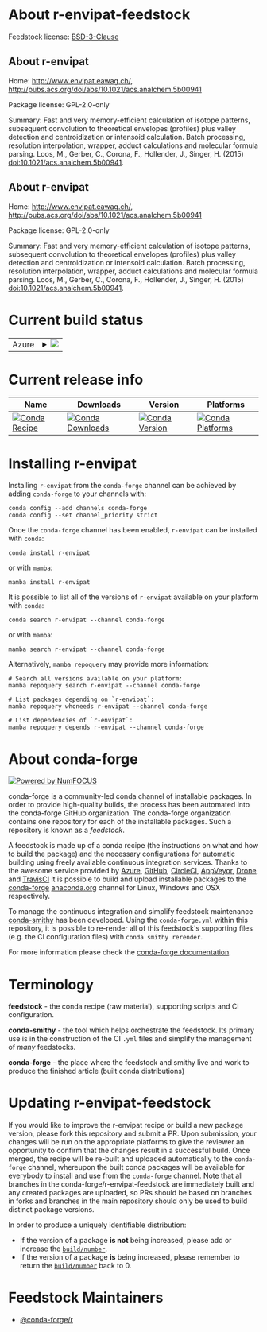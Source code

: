 About r-envipat-feedstock
=========================

Feedstock license: [BSD-3-Clause](https://github.com/conda-forge/r-envipat-feedstock/blob/main/LICENSE.txt)


About r-envipat
---------------

Home: http://www.envipat.eawag.ch/, http://pubs.acs.org/doi/abs/10.1021/acs.analchem.5b00941

Package license: GPL-2.0-only

Summary: Fast and very memory-efficient calculation of isotope patterns, subsequent convolution to theoretical envelopes (profiles) plus valley detection and centroidization or intensoid calculation. Batch processing, resolution interpolation, wrapper, adduct calculations and molecular formula parsing. Loos, M., Gerber, C., Corona, F., Hollender, J., Singer, H. (2015) <doi:10.1021/acs.analchem.5b00941>.

About r-envipat
---------------

Home: http://www.envipat.eawag.ch/, http://pubs.acs.org/doi/abs/10.1021/acs.analchem.5b00941

Package license: GPL-2.0-only

Summary: Fast and very memory-efficient calculation of isotope patterns, subsequent convolution to theoretical envelopes (profiles) plus valley detection and centroidization or intensoid calculation. Batch processing, resolution interpolation, wrapper, adduct calculations and molecular formula parsing. Loos, M., Gerber, C., Corona, F., Hollender, J., Singer, H. (2015) <doi:10.1021/acs.analchem.5b00941>.

Current build status
====================


<table>
    
  <tr>
    <td>Azure</td>
    <td>
      <details>
        <summary>
          <a href="https://dev.azure.com/conda-forge/feedstock-builds/_build/latest?definitionId=9718&branchName=main">
            <img src="https://dev.azure.com/conda-forge/feedstock-builds/_apis/build/status/r-envipat-feedstock?branchName=main">
          </a>
        </summary>
        <table>
          <thead><tr><th>Variant</th><th>Status</th></tr></thead>
          <tbody><tr>
              <td>linux_64_r_base4.3</td>
              <td>
                <a href="https://dev.azure.com/conda-forge/feedstock-builds/_build/latest?definitionId=9718&branchName=main">
                  <img src="https://dev.azure.com/conda-forge/feedstock-builds/_apis/build/status/r-envipat-feedstock?branchName=main&jobName=linux&configuration=linux%20linux_64_r_base4.3" alt="variant">
                </a>
              </td>
            </tr><tr>
              <td>linux_64_r_base4.4</td>
              <td>
                <a href="https://dev.azure.com/conda-forge/feedstock-builds/_build/latest?definitionId=9718&branchName=main">
                  <img src="https://dev.azure.com/conda-forge/feedstock-builds/_apis/build/status/r-envipat-feedstock?branchName=main&jobName=linux&configuration=linux%20linux_64_r_base4.4" alt="variant">
                </a>
              </td>
            </tr><tr>
              <td>osx_64_r_base4.3</td>
              <td>
                <a href="https://dev.azure.com/conda-forge/feedstock-builds/_build/latest?definitionId=9718&branchName=main">
                  <img src="https://dev.azure.com/conda-forge/feedstock-builds/_apis/build/status/r-envipat-feedstock?branchName=main&jobName=osx&configuration=osx%20osx_64_r_base4.3" alt="variant">
                </a>
              </td>
            </tr><tr>
              <td>osx_64_r_base4.4</td>
              <td>
                <a href="https://dev.azure.com/conda-forge/feedstock-builds/_build/latest?definitionId=9718&branchName=main">
                  <img src="https://dev.azure.com/conda-forge/feedstock-builds/_apis/build/status/r-envipat-feedstock?branchName=main&jobName=osx&configuration=osx%20osx_64_r_base4.4" alt="variant">
                </a>
              </td>
            </tr><tr>
              <td>win_64_r_base4.3</td>
              <td>
                <a href="https://dev.azure.com/conda-forge/feedstock-builds/_build/latest?definitionId=9718&branchName=main">
                  <img src="https://dev.azure.com/conda-forge/feedstock-builds/_apis/build/status/r-envipat-feedstock?branchName=main&jobName=win&configuration=win%20win_64_r_base4.3" alt="variant">
                </a>
              </td>
            </tr><tr>
              <td>win_64_r_base4.4</td>
              <td>
                <a href="https://dev.azure.com/conda-forge/feedstock-builds/_build/latest?definitionId=9718&branchName=main">
                  <img src="https://dev.azure.com/conda-forge/feedstock-builds/_apis/build/status/r-envipat-feedstock?branchName=main&jobName=win&configuration=win%20win_64_r_base4.4" alt="variant">
                </a>
              </td>
            </tr>
          </tbody>
        </table>
      </details>
    </td>
  </tr>
</table>

Current release info
====================

| Name | Downloads | Version | Platforms |
| --- | --- | --- | --- |
| [![Conda Recipe](https://img.shields.io/badge/recipe-r--envipat-green.svg)](https://anaconda.org/conda-forge/r-envipat) | [![Conda Downloads](https://img.shields.io/conda/dn/conda-forge/r-envipat.svg)](https://anaconda.org/conda-forge/r-envipat) | [![Conda Version](https://img.shields.io/conda/vn/conda-forge/r-envipat.svg)](https://anaconda.org/conda-forge/r-envipat) | [![Conda Platforms](https://img.shields.io/conda/pn/conda-forge/r-envipat.svg)](https://anaconda.org/conda-forge/r-envipat) |

Installing r-envipat
====================

Installing `r-envipat` from the `conda-forge` channel can be achieved by adding `conda-forge` to your channels with:

```
conda config --add channels conda-forge
conda config --set channel_priority strict
```

Once the `conda-forge` channel has been enabled, `r-envipat` can be installed with `conda`:

```
conda install r-envipat
```

or with `mamba`:

```
mamba install r-envipat
```

It is possible to list all of the versions of `r-envipat` available on your platform with `conda`:

```
conda search r-envipat --channel conda-forge
```

or with `mamba`:

```
mamba search r-envipat --channel conda-forge
```

Alternatively, `mamba repoquery` may provide more information:

```
# Search all versions available on your platform:
mamba repoquery search r-envipat --channel conda-forge

# List packages depending on `r-envipat`:
mamba repoquery whoneeds r-envipat --channel conda-forge

# List dependencies of `r-envipat`:
mamba repoquery depends r-envipat --channel conda-forge
```


About conda-forge
=================

[![Powered by
NumFOCUS](https://img.shields.io/badge/powered%20by-NumFOCUS-orange.svg?style=flat&colorA=E1523D&colorB=007D8A)](https://numfocus.org)

conda-forge is a community-led conda channel of installable packages.
In order to provide high-quality builds, the process has been automated into the
conda-forge GitHub organization. The conda-forge organization contains one repository
for each of the installable packages. Such a repository is known as a *feedstock*.

A feedstock is made up of a conda recipe (the instructions on what and how to build
the package) and the necessary configurations for automatic building using freely
available continuous integration services. Thanks to the awesome service provided by
[Azure](https://azure.microsoft.com/en-us/services/devops/), [GitHub](https://github.com/),
[CircleCI](https://circleci.com/), [AppVeyor](https://www.appveyor.com/),
[Drone](https://cloud.drone.io/welcome), and [TravisCI](https://travis-ci.com/)
it is possible to build and upload installable packages to the
[conda-forge](https://anaconda.org/conda-forge) [anaconda.org](https://anaconda.org/)
channel for Linux, Windows and OSX respectively.

To manage the continuous integration and simplify feedstock maintenance
[conda-smithy](https://github.com/conda-forge/conda-smithy) has been developed.
Using the ``conda-forge.yml`` within this repository, it is possible to re-render all of
this feedstock's supporting files (e.g. the CI configuration files) with ``conda smithy rerender``.

For more information please check the [conda-forge documentation](https://conda-forge.org/docs/).

Terminology
===========

**feedstock** - the conda recipe (raw material), supporting scripts and CI configuration.

**conda-smithy** - the tool which helps orchestrate the feedstock.
                   Its primary use is in the construction of the CI ``.yml`` files
                   and simplify the management of *many* feedstocks.

**conda-forge** - the place where the feedstock and smithy live and work to
                  produce the finished article (built conda distributions)


Updating r-envipat-feedstock
============================

If you would like to improve the r-envipat recipe or build a new
package version, please fork this repository and submit a PR. Upon submission,
your changes will be run on the appropriate platforms to give the reviewer an
opportunity to confirm that the changes result in a successful build. Once
merged, the recipe will be re-built and uploaded automatically to the
`conda-forge` channel, whereupon the built conda packages will be available for
everybody to install and use from the `conda-forge` channel.
Note that all branches in the conda-forge/r-envipat-feedstock are
immediately built and any created packages are uploaded, so PRs should be based
on branches in forks and branches in the main repository should only be used to
build distinct package versions.

In order to produce a uniquely identifiable distribution:
 * If the version of a package **is not** being increased, please add or increase
   the [``build/number``](https://docs.conda.io/projects/conda-build/en/latest/resources/define-metadata.html#build-number-and-string).
 * If the version of a package **is** being increased, please remember to return
   the [``build/number``](https://docs.conda.io/projects/conda-build/en/latest/resources/define-metadata.html#build-number-and-string)
   back to 0.

Feedstock Maintainers
=====================

* [@conda-forge/r](https://github.com/conda-forge/r/)

